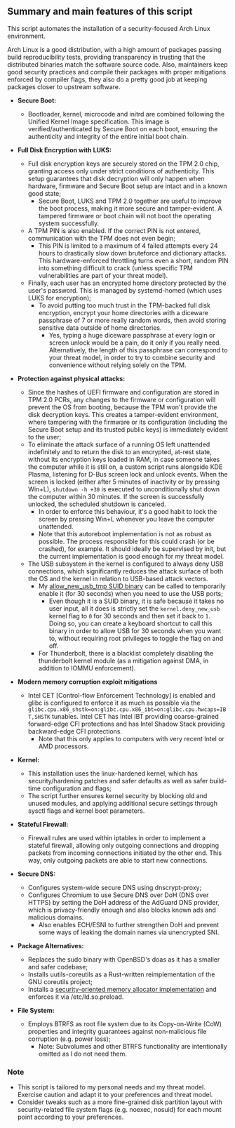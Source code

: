 ## Summary and main features of this script
This script automates the installation of a security-focused Arch Linux environment.

Arch Linux is a good distribution, with a high amount of packages passing build reproducibility tests, providing transparency in trusting that the distributed binaries match the software source code. Also, maintainers keep good security practices and compile their packages with proper mitigations enforced by compiler flags, they also do a pretty good job at keeping packages closer to upstream software.

* **Secure Boot:**
  - Bootloader, kernel, microcode and initrd are combined following the Unified Kernel Image specification. This image is verified/authenticated by Secure Boot on each boot, ensuring the authenticity and integrity of the entire initial boot chain.

* **Full Disk Encryption with LUKS:**
  - Full disk encryption keys are securely stored on the TPM 2.0 chip, granting access only under strict conditions of authenticity. This setup guarantees that disk decryption will only happen when hardware, firmware and Secure Boot setup are intact and in a known good state;
    - Secure Boot, LUKS and TPM 2.0 together are useful to improve the boot process, making it more secure and tamper-evident. A tampered firmware or boot chain will not boot the operating system successfully.
  - A TPM PIN is also enabled. If the correct PIN is not entered, communication with the TPM does not even begin;
    - This PIN is limited to a maximum of 4 failed attempts every 24 hours to drastically slow down bruteforce and dictionary attacks. This hardware-enforced throttling turns even a short, random PIN into something difficult to crack (unless specific TPM vulnerabilities are part of your threat model).
  - Finally, each user has an encrypted home directory protected by the user's password. This is managed by systemd-homed (which uses LUKS for encryption);
    - To avoid putting too much trust in the TPM-backed full disk encryption, encrypt your home directories with a diceware passphrase of 7 or more really random words, then avoid storing sensitive data outside of home directories. 
      - Yes, typing a huge diceware passphrase at every login or screen unlock would be a pain, do it only if you really need. Alternatively, the length of this passphrase can correspond to your threat model, in order to try to combine security and convenience without relying solely on the TPM.

* **Protection against physical attacks:**
  - Since the hashes of UEFI firmware and configuration are stored in TPM 2.0 PCRs, any changes to the firmware or configuration will prevent the OS from booting, because the TPM won't provide the disk decryption keys. This creates a tamper-evident environment, where tampering with the firmware or its configuration (including the Secure Boot setup and its trusted public keys) is immediately evident to the user;
  - To eliminate the attack surface of a running OS left unattended indefinitely and to return the disk to an encrypted, at-rest state, without its encryption keys loaded in RAM, in case someone takes the computer while it is still on, a custom script runs alongside KDE Plasma, listening for D-Bus screen lock and unlock events. When the screen is locked (either after 5 minutes of inactivity or by pressing Win+L),  `shutdown -h +30` is executed to unconditionally shut down the computer within 30 minutes. If the screen is successfully unlocked, the scheduled shutdown is canceled.
    - In order to enforce this behaviour, it's a good habit to lock the screen by pressing Win+L whenever you leave the computer unattended.
    - Note that this autoreboot implementation is not as robust as possible. The process responsible for this could crash (or be crashed), for example. It should ideally be supervised by init, but the current implementation is good enough for my threat model.
  - The USB subsystem in the kernel is configured to always deny USB connections, which significantly reduces the attack surface of both the OS and the kernel in relation to USB-based attack vectors.
    - My [allow_new_usb_tmp SUID binary](https://github.com/lucasbeiler/arch_install_sh/tree/master/files/allow_new_usb_tmp) can be called to temporarily enable it (for 30 seconds) when you need to use the USB ports;
      - Even though it is a SUID binary, it is safe because it takes no user input, all it does is strictly set the `kernel.deny_new_usb` kernel flag to `0` for 30 seconds and then set it back to `1`. Doing so, you can create a keyboard shortcut to call this binary in order to allow USB for 30 seconds when you want to, without requiring root privileges to toggle the flag on and off.
    - For Thunderbolt, there is a blacklist completely disabling the thunderbolt kernel module (as a mitigation against DMA, in addition to IOMMU enforcement).

* **Modern memory corruption exploit mitigations**
  - Intel CET [Control-flow Enforcement Technology] is enabled and glibc is configured to enforce it as much as possible via the `glibc.cpu.x86_shstk=on:glibc.cpu.x86_ibt=on:glibc.cpu.hwcaps=IBT,SHSTK` tunables. Intel CET has Intel IBT providing coarse-grained forward-edge CFI protections and has Intel Shadow Stack providing backward-edge CFI protections.
    - Note that this only applies to computers with very recent Intel or AMD processors.

* **Kernel:**
  - This installation uses the linux-hardened kernel, which has security/hardening patches and safer defaults as well as safer build-time configuration and flags;
  - The script further ensures kernel security by blocking old and unused modules, and applying additional secure settings through sysctl flags and kernel boot parameters.

* **Stateful Firewall:**
  - Firewall rules are used within iptables in order to implement a stateful firewall, allowing only outgoing connections and dropping packets from incoming connections initiated by the other end. This way, only outgoing packets are able to start new connections.

* **Secure DNS:**
  - Configures system-wide secure DNS using dnscrypt-proxy;
  - Configures Chromium to use Secure DNS over DoH (DNS over HTTPS) by setting the DoH address of the AdGuard DNS provider, which is privacy-friendly enough and also blocks known ads and malicious domains.
    - Also enables ECH/ESNI to further strengthen DoH and prevent some ways of leaking the domain names via unencrypted SNI.

* **Package Alternatives:**
  - Replaces the sudo binary with OpenBSD's doas as it has a smaller and safer codebase;
  - Installs uutils-coreutils as a Rust-written reimplementation of the GNU coreutils project;
  - Installs a [security-oriented memory allocator implementation](https://github.com/GrapheneOS/hardened_malloc) and enforces it via /etc/ld.so.preload.

* **File System:**
  - Employs BTRFS as root file system due to its Copy-on-Write (CoW) properties and integrity guarantees against non-malicious file corruption (e.g. power loss);
    - Note: Subvolumes and other BTRFS functionality are intentionally omitted as I do not need them.

### Note
* This script is tailored to my personal needs and my threat model. Exercise caution and adapt it to your preferences and threat model.
 * Consider tweaks such as a more fine-grained disk partition layout with security-related file system flags (e.g. noexec, nosuid) for each mount point according to your preferences.
